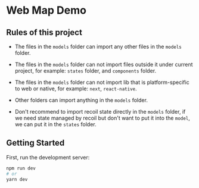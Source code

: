 # Web Map Demo


## Rules of this project

- The files in the `models` folder can import any other files in the `models` folder.

- The files in the `models` folder can not import files outside it under current project, for example: `states` folder, and `components` folder.

- The files in the `models` folder can not import lib that is platform-specific to web or native, for example: `next`, `react-native`.

- Other folders can import anything in the `models` folder.

- Don't recommend to import recoil state directly in the `models` folder, if we need state managed by recoil but don't want to put it into the `model`, we can put it in the `states` folder.


## Getting Started

First, run the development server:

```bash
npm run dev
# or
yarn dev
```
